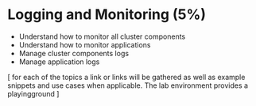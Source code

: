 # Logging and Monitoring (5%)
- Understand how to monitor all cluster components
- Understand how to monitor applications
- Manage cluster components logs
- Manage application logs

[
for each of the topics a link or links will be gathered as well as example snippets and use cases when applicable.
The lab environment provides a playingground
]